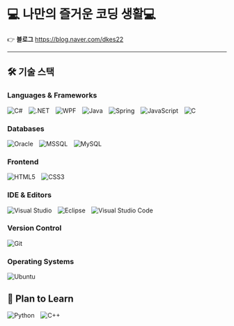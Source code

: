 #  💻 나만의 즐거운 코딩 생활💻 

👉 **블로그**  https://blog.naver.com/dkes22

---

## 🛠️ 기술 스택

### Languages & Frameworks
<span style="display:inline-block; margin-right: 10px;">
  <img src="https://img.shields.io/badge/-C%23-239120?style=flat&logo=c-sharp&logoColor=white" alt="C#" />
</span>
<span style="display:inline-block; margin-right: 10px;">
  <img src="https://img.shields.io/badge/-.NET-512BD4?style=flat&logo=.net&logoColor=white" alt=".NET" />
</span>
<span style="display:inline-block; margin-right: 10px;">
  <img src="https://img.shields.io/badge/-WPF-673AB7?style=flat&logo=wpf&logoColor=white" alt="WPF" />
</span>
<span style="display:inline-block; margin-right: 10px;">
  <img src="https://img.shields.io/badge/-Java-007396?style=flat&logo=java&logoColor=white" alt="Java" />
</span>
<span style="display:inline-block; margin-right: 10px;">
  <img src="https://img.shields.io/badge/-Spring-6DB33F?style=flat&logo=spring&logoColor=white" alt="Spring" />
</span>
<span style="display:inline-block; margin-right: 10px;">
  <img src="https://img.shields.io/badge/-JavaScript-F7DF1E?style=flat&logo=javascript&logoColor=white" alt="JavaScript" />
</span>
<span style="display:inline-block; margin-right: 10px;">
  <img src="https://img.shields.io/badge/-C-A8B9CC?style=flat&logo=c&logoColor=white" alt="C" />
</span>

### Databases
<span style="display:inline-block; margin-right: 10px;">
  <img src="https://img.shields.io/badge/-Oracle-F80000?style=flat&logo=oracle&logoColor=white" alt="Oracle" />
</span>
<span style="display:inline-block; margin-right: 10px;">
  <img src="https://img.shields.io/badge/-MSSQL-CC2927?style=flat&logo=microsoft-sql-server&logoColor=white" alt="MSSQL" />
</span>
<span style="display:inline-block; margin-right: 10px;">
  <img src="https://img.shields.io/badge/-MySQL-4479A1?style=flat&logo=mysql&logoColor=white" alt="MySQL" />
</span>

### Frontend
<span style="display:inline-block; margin-right: 10px;">
  <img src="https://img.shields.io/badge/-HTML5-E34F26?style=flat&logo=html5&logoColor=white" alt="HTML5" />
</span>
<span style="display:inline-block; margin-right: 10px;">
  <img src="https://img.shields.io/badge/-CSS3-1572B6?style=flat&logo=css3&logoColor=white" alt="CSS3" />
</span>

### IDE & Editors
<span style="display:inline-block; margin-right: 10px;">
  <img src="https://img.shields.io/badge/-Visual%20Studio-5C2D91?style=flat&logo=visual-studio&logoColor=white" alt="Visual Studio" />
</span>
<span style="display:inline-block; margin-right: 10px;">
  <img src="https://img.shields.io/badge/-Eclipse-2C2255?style=flat&logo=eclipse&logoColor=white" alt="Eclipse" />
</span>
<span style="display:inline-block; margin-right: 10px;">
  <img src="https://img.shields.io/badge/-Visual%20Studio%20Code-007ACC?style=flat&logo=visual-studio-code&logoColor=white" alt="Visual Studio Code" />
</span>

### Version Control
<span style="display:inline-block; margin-right: 10px;">
  <img src="https://img.shields.io/badge/-Git-F05032?style=flat&logo=git&logoColor=white" alt="Git" />
</span>

### Operating Systems
<span style="display:inline-block; margin-right: 10px;">
  <img src="https://img.shields.io/badge/-Ubuntu-E95420?style=flat&logo=ubuntu&logoColor=white" alt="Ubuntu" />
</span>

## 🌱 Plan to Learn
<span style="display:inline-block; margin-right: 10px;">
  <img src="https://img.shields.io/badge/-Python-3776AB?style=flat&logo=python&logoColor=white" alt="Python" />
</span>
<span style="display:inline-block; margin-right: 10px;">
  <img src="https://img.shields.io/badge/-C%2B%2B-00599C?style=flat&logo=c%2B%2B&logoColor=white" alt="C++" />
</span>


